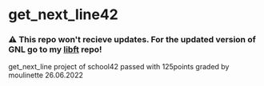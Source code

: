 # get_next_line42
### ⚠️ This repo won't recieve updates. For the updated version of GNL go to my [libft](https://github.com/pharbst/libft) repo!

get_next_line project of school42 passed with 125points 
graded by moulinette 26.06.2022

